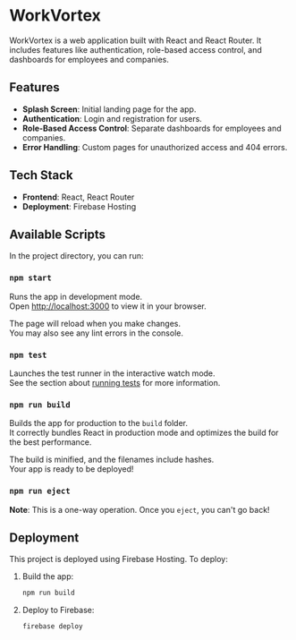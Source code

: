 # WorkVortex

WorkVortex is a web application built with React and React Router. It includes features like authentication, role-based access control, and dashboards for employees and companies.

## Features

- **Splash Screen**: Initial landing page for the app.
- **Authentication**: Login and registration for users.
- **Role-Based Access Control**: Separate dashboards for employees and companies.
- **Error Handling**: Custom pages for unauthorized access and 404 errors.

## Tech Stack

- **Frontend**: React, React Router
- **Deployment**: Firebase Hosting

## Available Scripts

In the project directory, you can run:

### `npm start`

Runs the app in development mode.\
Open [http://localhost:3000](http://localhost:3000) to view it in your browser.

The page will reload when you make changes.\
You may also see any lint errors in the console.

### `npm test`

Launches the test runner in the interactive watch mode.\
See the section about [running tests](https://facebook.github.io/create-react-app/docs/running-tests) for more information.

### `npm run build`

Builds the app for production to the `build` folder.\
It correctly bundles React in production mode and optimizes the build for the best performance.

The build is minified, and the filenames include hashes.\
Your app is ready to be deployed!

### `npm run eject`

**Note**: This is a one-way operation. Once you `eject`, you can't go back!

## Deployment

This project is deployed using Firebase Hosting. To deploy:

1. Build the app:
   ```bash
   npm run build

2. Deploy to Firebase:
    ```bash
    firebase deploy
    


